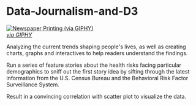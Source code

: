 # Data-Journalism-and-D3

<a target='_blank' href="https://giphy.com/gifs/newspaper-press-v2xIous7mnEYg"><img alt='Newspaper Printing (via GIPHY)' src="http://i.giphy.com/v2xIous7mnEYg.gif" /> <br><em>via GIPHY</em></a>

Analyzing the current trends shaping people's lives, as well as creating charts, graphs and interactives to help readers understand the findings.

Run a series of feature stories about the health risks facing particular demographics to sniff out the first story idea by sifting through the latest information from the U.S. Census Bureau and the Behavioral Risk Factor Surveillance System.

Result in a convincing correlation with scatter plot to visualize the data.
